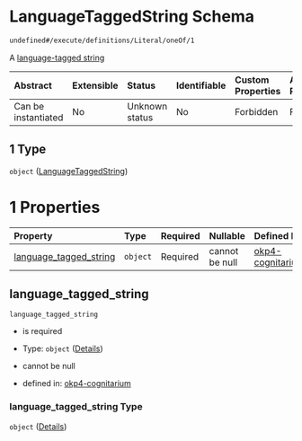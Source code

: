 # LanguageTaggedString Schema

```txt
undefined#/execute/definitions/Literal/oneOf/1
```

A [language-tagged string](https://www.w3.org/TR/rdf11-concepts/#dfn-language-tagged-string)

| Abstract            | Extensible | Status         | Identifiable | Custom Properties | Additional Properties | Access Restrictions | Defined In                                                                     |
| :------------------ | :--------- | :------------- | :----------- | :---------------- | :-------------------- | :------------------ | :----------------------------------------------------------------------------- |
| Can be instantiated | No         | Unknown status | No           | Forbidden         | Forbidden             | none                | [okp4-cognitarium.json\*](schema/okp4-cognitarium.json "open original schema") |

## 1 Type

`object` ([LanguageTaggedString](okp4-cognitarium-executemsg-definitions-literal-oneof-languagetaggedstring.md))

# 1 Properties

| Property                                            | Type     | Required | Nullable       | Defined by                                                                                                                                                                                                             |
| :-------------------------------------------------- | :------- | :------- | :------------- | :--------------------------------------------------------------------------------------------------------------------------------------------------------------------------------------------------------------------- |
| [language\_tagged\_string](#language_tagged_string) | `object` | Required | cannot be null | [okp4-cognitarium](okp4-cognitarium-executemsg-definitions-literal-oneof-languagetaggedstring-properties-language_tagged_string.md "undefined#/execute/definitions/Literal/oneOf/1/properties/language_tagged_string") |

## language\_tagged\_string



`language_tagged_string`

*   is required

*   Type: `object` ([Details](okp4-cognitarium-executemsg-definitions-literal-oneof-languagetaggedstring-properties-language_tagged_string.md))

*   cannot be null

*   defined in: [okp4-cognitarium](okp4-cognitarium-executemsg-definitions-literal-oneof-languagetaggedstring-properties-language_tagged_string.md "undefined#/execute/definitions/Literal/oneOf/1/properties/language_tagged_string")

### language\_tagged\_string Type

`object` ([Details](okp4-cognitarium-executemsg-definitions-literal-oneof-languagetaggedstring-properties-language_tagged_string.md))
